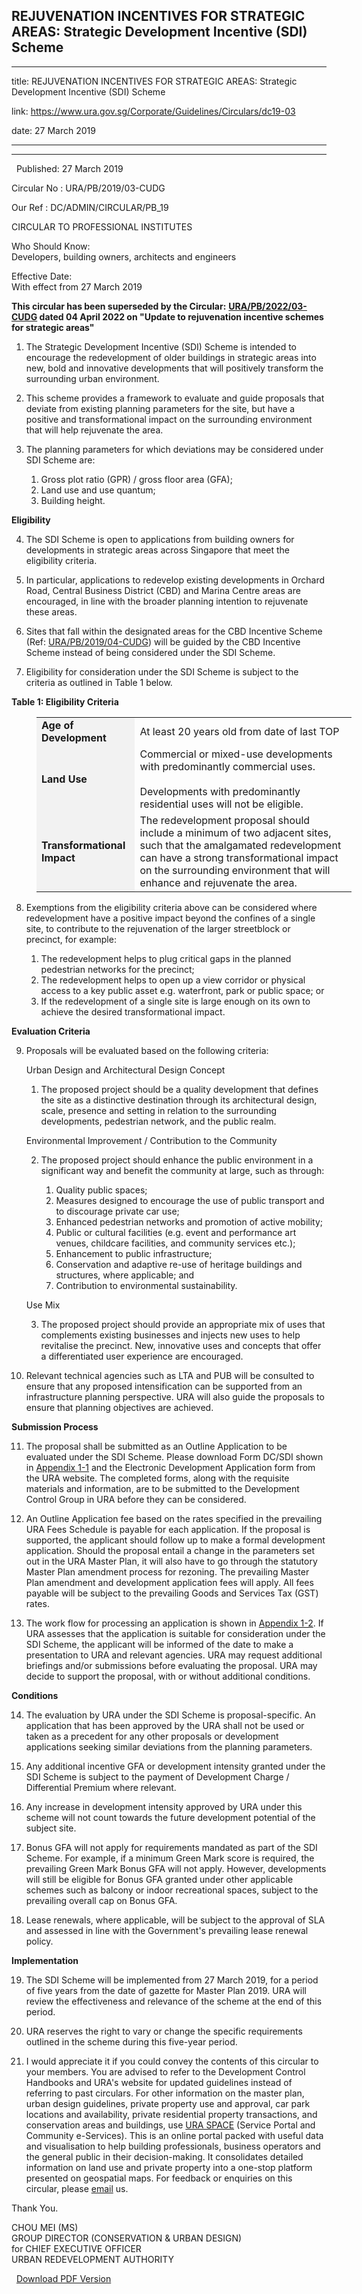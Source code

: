 ## REJUVENATION INCENTIVES FOR STRATEGIC AREAS: Strategic Development Incentive (SDI) Scheme
---
title: REJUVENATION INCENTIVES FOR STRATEGIC AREAS: Strategic Development Incentive (SDI) Scheme

link: https://www.ura.gov.sg/Corporate/Guidelines/Circulars/dc19-03

date: 27 March 2019

---

-----------------------------------------------------------------------------------------

  Published: 27 March 2019

Circular No : URA/PB/2019/03-CUDG

Our Ref : DC/ADMIN/CIRCULAR/PB\_19

  

CIRCULAR TO PROFESSIONAL INSTITUTES

  

Who Should Know:  
Developers, building owners, architects and engineers

  

Effective Date:  
With effect from 27 March 2019

  

**This circular has been superseded by the Circular:** **[URA/PB/2022/03-CUDG](https://www.ura.gov.sg/Corporate/Data/circulars/2022/Apr/dc22-03) dated 04 April 2022 on "Update to rejuvenation incentive schemes for strategic areas"**

1.  The Strategic Development Incentive (SDI) Scheme is intended to encourage the redevelopment of older buildings in strategic areas into new, bold and innovative developments that will positively transform the surrounding urban environment.

2.  This scheme provides a framework to evaluate and guide proposals that deviate from existing planning parameters for the site, but have a positive and transformational impact on the surrounding environment that will help rejuvenate the area.

3.  The planning parameters for which deviations may be considered under SDI Scheme are:  
      
    1.  Gross plot ratio (GPR) / gross floor area (GFA);
    2.  Land use and use quantum;
    3.  Building height.

**Eligibility**

4.  The SDI Scheme is open to applications from building owners for developments in strategic areas across Singapore that meet the eligibility criteria.

5.  In particular, applications to redevelop existing developments in Orchard Road, Central Business District (CBD) and Marina Centre areas are encouraged, in line with the broader planning intention to rejuvenate these areas.

6.  Sites that fall within the designated areas for the CBD Incentive Scheme (Ref: [URA/PB/2019/04-CUDG](https://www.ura.gov.sg/Corporate/Data/circulars/2019/Mar/dc19-04)) will be guided by the CBD Incentive Scheme instead of being considered under the SDI Scheme.

7.  Eligibility for consideration under the SDI Scheme is subject to the criteria as outlined in Table 1 below.

**Table 1: Eligibility Criteria**

<table style="margin-left: 40px;"><tbody><tr><td style="background-color: #f2f2f2;"><strong>Age of Development</strong></td><td>At least 20 years old from date of last TOP</td></tr><tr><td style="background-color: #f2f2f2;"><strong>Land Use</strong></td><td>Commercial or mixed-use developments with predominantly commercial uses.<br><br>Developments with predominantly residential uses will not be eligible.</td></tr><tr><td style="background-color: #f2f2f2;"><strong>Transformational Impact</strong></td><td>The redevelopment proposal should include a minimum of two adjacent sites, such that the amalgamated redevelopment can have a strong transformational impact on the surrounding environment that will enhance and rejuvenate the area.</td></tr></tbody></table>

  

8.  Exemptions from the eligibility criteria above can be considered where redevelopment have a positive impact beyond the confines of a single site, to contribute to the rejuvenation of the larger streetblock or precinct, for example:  
      
    1.  The redevelopment helps to plug critical gaps in the planned pedestrian networks for the precinct;
    2.  The redevelopment helps to open up a view corridor or physical access to a key public asset e.g. waterfront, park or public space; or
    3.  If the redevelopment of a single site is large enough on its own to achieve the desired transformational impact.

**Evaluation Criteria**

9.  Proposals will be evaluated based on the following criteria:  
      
    Urban Design and Architectural Design Concept  
      
    
    1.  The proposed project should be a quality development that defines the site as a distinctive destination through its architectural design, scale, presence and setting in relation to the surrounding developments, pedestrian network, and the public realm.
    
    Environmental Improvement / Contribution to the Community  
      
    
    2.  The proposed project should enhance the public environment in a significant way and benefit the community at large, such as through:  
          
        1.  Quality public spaces;
        2.  Measures designed to encourage the use of public transport and to discourage private car use;
        3.  Enhanced pedestrian networks and promotion of active mobility;
        4.  Public or cultural facilities (e.g. event and performance art venues, childcare facilities, and community services etc.);
        5.  Enhancement to public infrastructure;
        6.  Conservation and adaptive re-use of heritage buildings and structures, where applicable; and
        7.  Contribution to environmental sustainability.
    
    Use Mix  
      
    3.  The proposed project should provide an appropriate mix of uses that complements existing businesses and injects new uses to help revitalise the precinct. New, innovative uses and concepts that offer a differentiated user experience are encouraged.

10.  Relevant technical agencies such as LTA and PUB will be consulted to ensure that any proposed intensification can be supported from an infrastructure planning perspective. URA will also guide the proposals to ensure that planning objectives are achieved.

**Submission Process**

11.  The proposal shall be submitted as an Outline Application to be evaluated under the SDI Scheme. Please download Form DC/SDI shown in [Appendix 1-1](https://www.ura.gov.sg/-/media/Corporate/Guidelines/Development-control/Circulars/2019/Mar/dc19-03/dc19-03-App1-1.pdf) and the Electronic Development Application form from the URA website. The completed forms, along with the requisite materials and information, are to be submitted to the Development Control Group in URA before they can be considered.

12.  An Outline Application fee based on the rates specified in the prevailing URA Fees Schedule is payable for each application. If the proposal is supported, the applicant should follow up to make a formal development application. Should the proposal entail a change in the parameters set out in the URA Master Plan, it will also have to go through the statutory Master Plan amendment process for rezoning. The prevailing Master Plan amendment and development application fees will apply. All fees payable will be subject to the prevailing Goods and Services Tax (GST) rates.

13.  The work flow for processing an application is shown in [Appendix 1-2](https://www.ura.gov.sg/-/media/Corporate/Guidelines/Development-control/Circulars/2019/Mar/dc19-03/dc19-03-App1-2.pdf). If URA assesses that the application is suitable for consideration under the SDI Scheme, the applicant will be informed of the date to make a presentation to URA and relevant agencies. URA may request additional briefings and/or submissions before evaluating the proposal. URA may decide to support the proposal, with or without additional conditions.

**Conditions**

14.  The evaluation by URA under the SDI Scheme is proposal-specific. An application that has been approved by the URA shall not be used or taken as a precedent for any other proposals or development applications seeking similar deviations from the planning parameters.

15.  Any additional incentive GFA or development intensity granted under the SDI Scheme is subject to the payment of Development Charge / Differential Premium where relevant.

16.  Any increase in development intensity approved by URA under this scheme will not count towards the future development potential of the subject site.

17.  Bonus GFA will not apply for requirements mandated as part of the SDI Scheme. For example, if a minimum Green Mark score is required, the prevailing Green Mark Bonus GFA will not apply. However, developments will still be eligible for Bonus GFA granted under other applicable schemes such as balcony or indoor recreational spaces, subject to the prevailing overall cap on Bonus GFA.

18.  Lease renewals, where applicable, will be subject to the approval of SLA and assessed in line with the Government's prevailing lease renewal policy.

**Implementation**

19.  The SDI Scheme will be implemented from 27 March 2019, for a period of five years from the date of gazette for Master Plan 2019. URA will review the effectiveness and relevance of the scheme at the end of this period.

20.  URA reserves the right to vary or change the specific requirements outlined in the scheme during this five-year period.

21.  I would appreciate it if you could convey the contents of this circular to your members. You are advised to refer to the Development Control Handbooks and URA's website for updated guidelines instead of referring to past circulars. For other information on the master plan, urban design guidelines, private property use and approval, car park locations and availability, private residential property transactions, and conservation areas and buildings, use [URA SPACE](http://www.ura.gov.sg/maps) (Service Portal and Community e-Services). This is an online portal packed with useful data and visualisation to help building professionals, business operators and the general public in their decision-making. It consolidates detailed information on land use and private property into a one-stop platform presented on geospatial maps. For feedback or enquiries on this circular, please [email](https://www.ura.gov.sg/feedbackWeb/contactus_feedback.jsp) us.

Thank You.  
  
CHOU MEI (MS)  
GROUP DIRECTOR (CONSERVATION & URBAN DESIGN)  
for CHIEF EXECUTIVE OFFICER  
URBAN REDEVELOPMENT AUTHORITY

  



  [Download PDF Version](https://www.ura.gov.sg/services/download_file.aspx?f={EADA5A28-E054-4EA7-8871-8D60FE0E2BD9})

